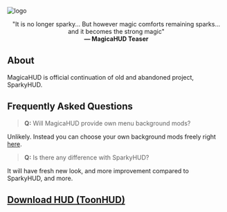 ![logo](https://user-images.githubusercontent.com/25527589/142965642-89105b81-738d-41c0-b3a0-84c85ecd00e6.png)
<p align="center">
"It is no longer sparky... But however magic comforts remaining sparks... and it becomes the strong magic"<br />
<b>— MagicaHUD Teaser</b>
</p>

## About

MagicaHUD is official continuation of old and abandoned project, SparkyHUD.

## Frequently Asked Questions

> **Q:** Will MagicaHUD provide own menu background mods?

Unlikely. Instead you can choose your own background mods freely right [here](https://gamebanana.com/mods/cats/1646).

> **Q:** Is there any difference with SparkyHUD?

It will have fresh new look, and more improvement compared to SparkyHUD, and more.

## [Download HUD (ToonHUD)](https://toonhud.com/user/ah_roon_gaming_ii/theme/QBM3QSWW/)
